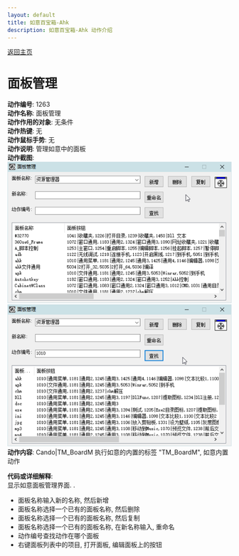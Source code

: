 ```yaml
---
layout: default
title: 如意百宝箱-Ahk
description: 如意百宝箱-Ahk 动作介绍
---
```

<link rel="stylesheet" href="../actions/css/atom-one-light.min.css">
<script src="../actions/js/highlight.min.js"></script>
<script>hljs.highlightAll();</script>

[返回主页](../index.md)

# [](#header-2) 面板管理

**动作编号**: 1263  
**动作名称**: 面板管理  
**动作作用的对象**: 无条件  
**动作热键**: 无  
**动作鼠标手势**: 无  
**动作说明**: 管理如意中的面板  
**动作截图**:  
  ![面板管理](img1/1263-1.png)  
  ![面板管理](img1/1263-2.png)  
**动作内容**: Cando|TM_BoardM 
执行如意的内置的标签 "TM_BoardM", 如意内置动作  

**代码或详细解释**:  
显示如意面板管理界面.  .
   - 面板名称输入新的名称, 然后新增  
   - 面板名称选择一个已有的面板名称, 然后删除  
   - 面板名称选择一个已有的面板名称, 然后复制  
   - 面板名称选择一个已有的面板名称, 在新名称输入, 重命名  
   - 动作编号查找动作在哪个面板  
   - 右键面板列表中的项目, 打开面板, 编辑面板上的按钮  